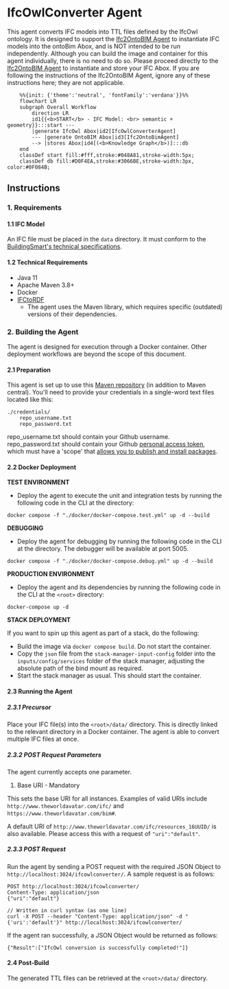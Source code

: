 # IfcOwlConverter Agent

This agent converts IFC models into TTL files defined by the IfcOwl ontology. It is designed to support the 
[Ifc2OntoBIM Agent](https://github.com/cambridge-cares/TheWorldAvatar/tree/main/Agents/Ifc2OntoBIMAgent) to instantiate IFC models into the ontoBim Abox, and is NOT intended to be run independently. Although you can build the image and container for this agent individually, there is no need to do so. Please proceed directly to the [Ifc2OntoBIM Agent](https://github.com/cambridge-cares/TheWorldAvatar/tree/main/Agents/Ifc2OntoBIMAgent) to instantiate and store your IFC Abox. If you are following the instructions of the Ifc2OntoBIM Agent, ignore any of these instructions here; they are not applicable.

```mermaid
    %%{init: {'theme':'neutral', 'fontFamily':'verdana'}}%%
    flowchart LR
    subgraph Overall Workflow
        direction LR
        id1{{<b>START</b> - IFC Model: <br> semantic + geometry}}:::start --- 
        |generate IfcOwl Abox|id2[IfcOwlConverterAgent] 
        --- |generate OntoBIM Abox|id3[Ifc2OntoBimAgent] 
        --> |stores Abox|id4[(<b>Knowledge Graph</b>)]:::db
    end
    classDef start fill:#fff,stroke:#048A81,stroke-width:5px;
    classDef db fill:#D0F4EA,stroke:#3066BE,stroke-width:3px, color:#0F084B;
```

## Instructions
### 1. Requirements
#### 1.1 IFC Model
An IFC file must be placed in the `data` directory. It must conform to the [BuildingSmart's technical specifications](https://technical.buildingsmart.org/standards/ifc/ifc-schema-specifications/).

#### 1.2 Technical Requirements
- Java 11
- Apache Maven 3.8+
- Docker
- [IFCtoRDF](https://github.com/pipauwel/IFCtoRDF)
  - The agent uses the Maven library, which requires specific (outdated) versions of their dependencies.

### 2. Building the Agent
The agent is designed for execution through a Docker container. Other deployment workflows are beyond the scope of this document.

#### 2.1 Preparation
This agent is set up to use this [Maven repository](https://maven.pkg.github.com/cambridge-cares/TheWorldAvatar/) (in addition to Maven central).
You'll need to provide  your credentials in a single-word text files located like this:
```
./credentials/
    repo_username.txt
    repo_password.txt
```

repo_username.txt should contain your Github username. repo_password.txt should contain your Github [personal access token](https://docs.github.com/en/github/authenticating-to-github/creating-a-personal-access-token),
which must have a 'scope' that [allows you to publish and install packages](https://docs.github.com/en/packages/working-with-a-github-packages-registry/working-with-the-apache-maven-registry#authenticating-to-github-packages).

#### 2.2 Docker Deployment
**TEST ENVIRONMENT**
- Deploy the agent to execute the unit and integration tests by running the following code in the CLI at the <root> directory:
```
docker compose -f "./docker/docker-compose.test.yml" up -d --build
```

**DEBUGGING**
- Deploy the agent for debugging by running the following code in the CLI at the <root> directory. The debugger will
be available at port 5005.
```
docker compose -f "./docker/docker-compose.debug.yml" up -d --build
```

**PRODUCTION ENVIRONMENT**
- Deploy the agent and its dependencies by running the following code in the CLI at the `<root>` directory:
```
docker-compose up -d
```

**STACK DEPLOYMENT**

If you want to spin up this agent as part of a stack, do the following:
- Build the image via `docker compose build`. Do not start the container.
- Copy the `json` file from the `stack-manager-input-config` folder into the `inputs/config/services` folder of the stack manager, adjusting the absolute path of the bind mount as required.
- Start the stack manager as usual. This should start the container.

#### 2.3 Running the Agent
##### 2.3.1 Precursor
Place your IFC file(s) into the `<root>/data/` directory. This is directly linked to the relevant directory in a Docker container. The agent is able to convert multiple IFC files at once. 

##### 2.3.2 POST Request Parameters
The agent currently accepts one parameter. 
1. Base URI - Mandatory

This sets the base URI for all instances. Examples of valid URIs include `http://www.theworldavatar.com/ifc/` and  `https://www.theworldavatar.com/bim#`.

A default URI of `http://www.theworldavatar.com/ifc/resources_16UUID/` is also available. Please access this with a request of `"uri":"default"`.


##### 2.3.3 POST Request
Run the agent by sending a POST request with the required JSON Object to `http://localhost:3024/ifcowlconverter/`. A sample request is as follows:
```
POST http://localhost:3024/ifcowlconverter/
Content-Type: application/json
{"uri":"default"}

// Written in curl syntax (as one line)
curl -X POST --header "Content-Type: application/json" -d "{'uri':'default'}" http://localhost:3024/ifcowlconverter/
```

If the agent ran successfully, a JSON Object would be returned as follows:
```
{"Result":["IfcOwl conversion is successfully completed!"]}
```

#### 2.4 Post-Build
The generated TTL files can be retrieved at the `<root>/data/` directory.
